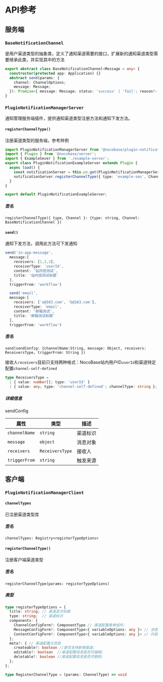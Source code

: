 # API参考

## 服务端

### `BaseNotificationChannel`

是用户渠道类型的抽象类，定义了通知渠道需要的接口，扩展新的通知渠道类型需要继承此类，并实现其中的方法

```ts
export abstract class BaseNotificationChannel<Message = any> {
  constructor(protected app: Application) {}
  abstract send(params: {
    channel: ChannelOptions;
    message: Message;
  }): Promise<{ message: Message; status: 'success' | 'fail'; reason?: string }>;
}
```

### `PluginNotificationManagerServer`

通知管理服务端插件，提供通知渠道类型注册方法和通知下发方法。

#### `registerChannelType()`

注册渠道类型的服务端，参考样例

```ts
import PluginNotificationManagerServer from '@nocobase/plugin-notification-manager';
import { Plugin } from '@nocobase/server';
import { ExampleSever } from './example-server';
export class PluginNotificationExampleServer extends Plugin {
  async load() {
    const notificationServer = this.pm.get(PluginNotificationManagerServer) as PluginNotificationManagerServer;
    notificationServer.registerChannelType({ type: 'example-sms', Channel: ExampleSever });
  }
}

export default PluginNotificationExampleServer;
```

##### 签名

`registerChannelType({ type, Channel }: {type: string, Channel: BaseNotificationChannel })`

#### `send()`

通知下发方法，调用此方法可下发通知

```ts
send('in-app-message', 
  message:[
    receivers: [1,2,3],
    receiverType: 'userId',
    content: '站内信测试',
    title: '站内信测试标题'
  ],
  triggerFrom: 'workflow')

  send('email', 
  message:[
    receivers: ['a@163.com', 'b@163.com'],
    receiverType: 'email',
    content: '邮箱测试',
    title: '邮箱测试标题'
  ],
  triggerFrom: 'workflow')
```

##### 签名

`send(sendConfig: {channelName:String, message: Object, receivers: ReceiversType, triggerFrom: String })`

接收人`receivers`目前只支持两种格式：NocoBase站内用户ID`userId`和渠道特定配置`channel-self-defined`

```ts
type ReceiversType = 
  | { value: number[]; type: 'userId' }
  | { value: any; type: 'channel-self-defined'; channelType: string };
```

##### 详细信息

sendConfig

| 属性         | 类型         |  描述       |
| ------------ | ------------ | --------- |
| `channelName`    | `string` | 渠道标识   |
| `message`   | `object`   | 消息对象      |
| `receivers`     | `ReceiversType`  | 接收人 |
| `triggerFrom`     | `string`  | 触发来源 |

## 客户端

### `PluginNotificationManagerClient`

#### `channelTypes`

已注册渠道类型库

##### 签名

`channelTypes: Registry<registerTypeOptions>`

#### `registerChannelType()`

注册客户端渠道类型

##### 签名

`registerChannelType(params: registerTypeOptions)`

##### 类型

```ts
type registerTypeOptions = {
  title: string; // 渠道显示标题
  type: string;  // 渠道标识
  components: {
    ChannelConfigForm?: ComponentType // 渠道配置表单组件;
    MessageConfigForm?: ComponentType<{ variableOptions: any }> // 消息配置表单组件;
    ContentConfigForm?: ComponentType<{ variableOptions: any }> // 内容配置表单组件（只是消息内容，不包括接收人的配置）;
  };
  meta?: { // 渠道配置元信息
    createable?: boolean //是否支持新增渠道;
    editable?: boolean  //渠道配置信息是否可编辑;
    deletable?: boolean //渠道配置信息是否可删除;
  };
};

type RegisterChannelType = (params: ChannelType) => void
```
